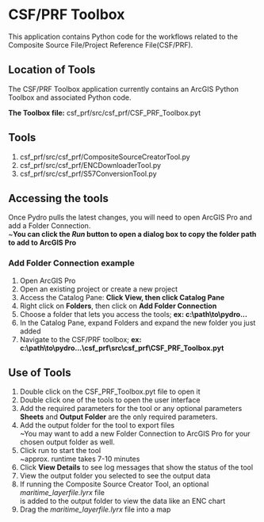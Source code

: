 # CSF/PRF Toolbox

This application contains Python code for the workflows related to 
the Composite Source File/Project Reference File(CSF/PRF).

## Location of Tools
The CSF/PRF Toolbox application currently contains an ArcGIS Python Toolbox and associated Python code.

**The Toolbox file:** csf_prf/src/csf_prf/CSF_PRF_Toolbox.pyt

## Tools
1. csf_prf/src/csf_prf/CompositeSourceCreatorTool.py
2. csf_prf/src/csf_prf/ENCDownloaderTool.py
3. csf_prf/src/csf_prf/S57ConversionTool.py

## Accessing the tools
Once Pydro pulls the latest changes, you will need to open ArcGIS Pro and add a Folder Connection.<br>
~**You can click the *Run* button to open a dialog box to copy the folder path to add to ArcGIS Pro**

### Add Folder Connection example
1. Open ArcGIS Pro
2. Open an existing project or create a new project
3. Access the Catalog Pane: **Click View, then click Catalog Pane**
4. Right click on **Folders**, then click on **Add Folder Connection**
5. Choose a folder that lets you access the tools; **ex: c:\path\to\pydro...**
6. In the Catalog Pane, expand Folders and expand the new folder you just added
7. Navigate to the CSF/PRF toolbox; **ex: c:\path\to\pydro...\csf_prf\src\csf_prf\CSF_PRF_Toolbox.pyt**

## Use of Tools
1. Double click on the CSF_PRF_Toolbox.pyt file to open it
2. Double click one of the tools to open the user interface
3. Add the required parameters for the tool or any optional parameters <br>**Sheets** and **Output Folder** are the only required parameters.
4. Add the output folder for the tool to export files <br>~You may want to add a new Folder Connection to ArcGIS Pro for your chosen output folder as well.
5. Click run to start the tool <br>~approx. runtime takes 7-10 minutes
6. Click **View Details** to see log messages that show the status of the tool
7. View the output folder you selected to see the output data
8. If running the Composite Source Creator Tool, an optional *maritime_layerfile.lyrx* file <br>is added to the output folder to view the data like an ENC chart
9. Drag the *maritime_layerfile.lyrx* file into a map